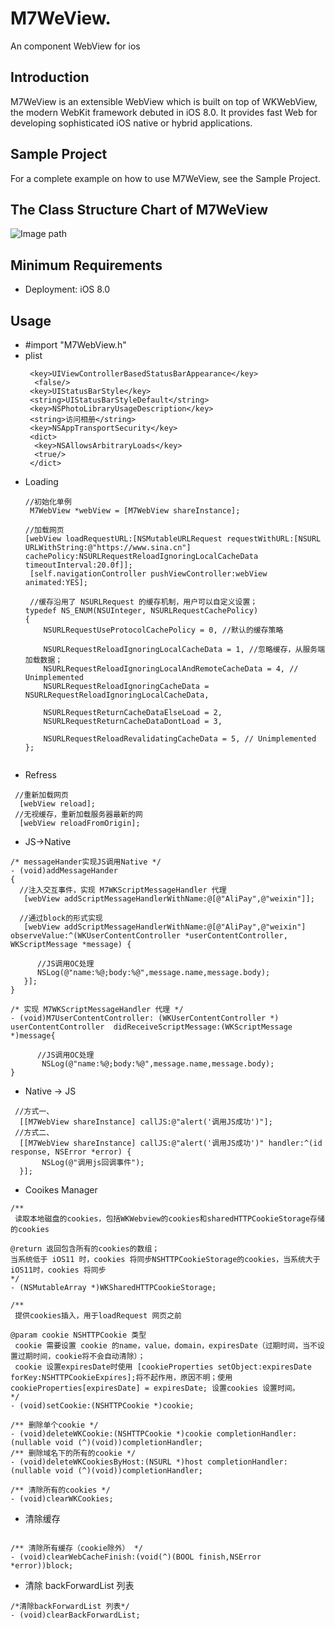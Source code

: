 # M7WeView.     
An component WebView for ios 
## Introduction
M7WeView is an extensible WebView which is built on top of WKWebView, the modern WebKit framework debuted in iOS 8.0. It provides fast Web  for developing sophisticated iOS native or hybrid applications.
## Sample Project
For a complete example on how to use M7WeView, see the Sample Project.
## The Class Structure Chart of M7WeView
![Image path](M7WeView/Image/M7Webview.png)
## Minimum Requirements
 - Deployment: iOS 8.0
## Usage
- #import "M7WebView.h"  
- plist
  ```
   <key>UIViewControllerBasedStatusBarAppearance</key>
    <false/>
   <key>UIStatusBarStyle</key>
   <string>UIStatusBarStyleDefault</string>
   <key>NSPhotoLibraryUsageDescription</key>
   <string>访问相册</string>
   <key>NSAppTransportSecurity</key>
   <dict>
    <key>NSAllowsArbitraryLoads</key>
    <true/>
   </dict>
  ```
- Loading 
  ```
  //初始化单例  
   M7WebView *webView = [M7WebView shareInstance];  
   
  //加载网页  
  [webView loadRequestURL:[NSMutableURLRequest requestWithURL:[NSURL URLWithString:@"https://www.sina.cn"] cachePolicy:NSURLRequestReloadIgnoringLocalCacheData timeoutInterval:20.0f]];
   [self.navigationController pushViewController:webView animated:YES];
   
   //缓存沿用了 NSURLRequest 的缓存机制，用户可以自定义设置；
  typedef NS_ENUM(NSUInteger, NSURLRequestCachePolicy)
  {
      NSURLRequestUseProtocolCachePolicy = 0, //默认的缓存策略

      NSURLRequestReloadIgnoringLocalCacheData = 1, //忽略缓存，从服务端加载数据；
      NSURLRequestReloadIgnoringLocalAndRemoteCacheData = 4, // Unimplemented
      NSURLRequestReloadIgnoringCacheData = NSURLRequestReloadIgnoringLocalCacheData,

      NSURLRequestReturnCacheDataElseLoad = 2,
      NSURLRequestReturnCacheDataDontLoad = 3,

      NSURLRequestReloadRevalidatingCacheData = 5, // Unimplemented
  };
   
  ```
- Refress
 ```
  //重新加载网页  
   [webView reload];   
  //无视缓存，重新加载服务器最新的网  
   [webView reloadFromOrigin]; 
 
 ```
 - JS->Native
 ```
 /* messageHander实现JS调用Native */  
- (void)addMessageHander  
{  
   //注入交互事件，实现 M7WKScriptMessageHandler 代理  
    [webView addScriptMessageHandlerWithName:@[@"AliPay",@"weixin"]];  
  
   //通过block的形式实现  
    [webView addScriptMessageHandlerWithName:@[@"AliPay",@"weixin"] observeValue:^(WKUserContentController *userContentController, WKScriptMessage *message) {  
      
       //JS调用OC处理  
       NSLog(@"name:%@;body:%@",message.name,message.body);  
    }];  
}  
  
/* 实现 M7WKScriptMessageHandler 代理 */  
- (void)M7UserContentController: (WKUserContentController *) userContentController  didReceiveScriptMessage:(WKScriptMessage *)message{  
  
       //JS调用OC处理   
        NSLog(@"name:%@;body:%@",message.name,message.body);  
} 
```
- Native -> JS
 ```
  //方式一、  
   [[M7WebView shareInstance] callJS:@"alert('调用JS成功')"];  
  //方式二、  
   [[M7WebView shareInstance] callJS:@"alert('调用JS成功')" handler:^(id response, NSError *error) {  
        NSLog(@"调用js回调事件");  
   }]; 
 ```
 - Cooikes Manager 
 ```
/**
  读取本地磁盘的cookies，包括WKWebview的cookies和sharedHTTPCookieStorage存储的cookies

 @return 返回包含所有的cookies的数组；
 当系统低于 iOS11 时，cookies 将同步NSHTTPCookieStorage的cookies，当系统大于iOS11时，cookies 将同步
 */
- (NSMutableArray *)WKSharedHTTPCookieStorage;

/**
  提供cookies插入，用于loadRequest 网页之前

 @param cookie NSHTTPCookie 类型
  cookie 需要设置 cookie 的name，value，domain，expiresDate（过期时间，当不设置过期时间，cookie将不会自动清除）；
  cookie 设置expiresDate时使用 [cookieProperties setObject:expiresDate forKey:NSHTTPCookieExpires];将不起作用，原因不明；使用 cookieProperties[expiresDate] = expiresDate; 设置cookies 设置时间。
 */
- (void)setCookie:(NSHTTPCookie *)cookie;

/** 删除单个cookie */
- (void)deleteWKCookie:(NSHTTPCookie *)cookie completionHandler:(nullable void (^)(void))completionHandler;
/** 删除域名下的所有的cookie */
- (void)deleteWKCookiesByHost:(NSURL *)host completionHandler:(nullable void (^)(void))completionHandler;

/** 清除所有的cookies */
- (void)clearWKCookies;
 
 ```
 
 - 清除缓存
 
 ```
 
 /** 清除所有缓存（cookie除外） */
- (void)clearWebCacheFinish:(void(^)(BOOL finish,NSError *error))block;
 
 ```
 
 - 清除 backForwardList 列表
 
 ```
 /*清除backForwardList 列表*/
- (void)clearBackForwardList;
 
 ```
 
 
